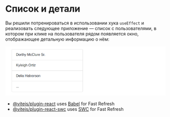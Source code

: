 # Список и детали

Вы решили потренироваться в использовании хука `useEffect` и реализовать следующее приложение — список с пользователями, в котором при клике на пользователя рядом появляется окно, отображающее детальную информацию о нём:

![first-load](https://github.com/Zrazhevskii/ra16_hooks_context-use_effect/blob/main/src/assets/first-load.png)
- [@vitejs/plugin-react](https://github.com/vitejs/vite-plugin-react/blob/main/packages/plugin-react/README.md) uses [Babel](https://babeljs.io/) for Fast Refresh
- [@vitejs/plugin-react-swc](https://github.com/vitejs/vite-plugin-react-swc) uses [SWC](https://swc.rs/) for Fast Refresh
